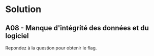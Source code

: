# Solution
## A08 - Manque d'intégrité des données et du logiciel

Repondez à la question pour obtenir le flag.
